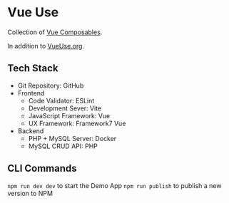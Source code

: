 # Vue Use

Collection of [Vue Composables](https://vuejs.org/guide/reusability/composables.html).

In addition to [VueUse.org](https://vueuse.org/).

## Tech Stack

- Git Repository: GitHub
- Frontend
  - Code Validator: ESLint
  - Development Sever: Vite
  - JavaScript Framework: Vue
  - UX Framework: Framework7 Vue
- Backend
  - PHP + MySQL Server: Docker
  - MySQL CRUD API: PHP

## CLI Commands

`npm run dev dev` to start the Demo App
`npm run publish` to publish a new version to NPM